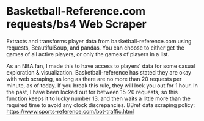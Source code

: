 # Basketball-Reference.com requests/bs4 Web Scraper
Extracts and transforms player data from basketball-reference.com using requests, BeautifulSoup, and pandas. You can choose to either get the games of all active players, or only the games of players in a list.

As an NBA fan, I made this to have access to players' data for some casual exploration & visualization.
Basketball-reference has stated they are okay with web scraping, as long as there are no more than 20 requests per minute, as of today. If you break this rule, they will lock you out for 1 hour. In the past, I have been locked out for between 15-20 requests, so this function keeps it to lucky number 13, and then waits a little more than the required time to avoid any clock discrepancies. 
BBref data scraping policy: https://www.sports-reference.com/bot-traffic.html
